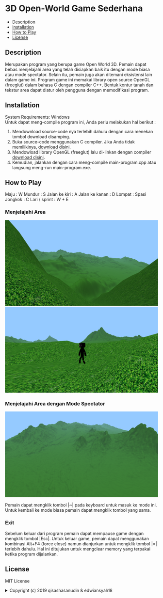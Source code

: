 # 3D Open-World Game Sederhana

* [Description](#description)
* [Installation](#installation)
* [How to Play](#howtoplay)
* [License](#license)

## Description
Merupakan program yang berupa game Open World 3D. Pemain dapat bebas menjelajahi area yang telah disiapkan baik itu dengan mode biasa atau mode spectator. Selain itu, pemain juga akan ditemani eksistensi lain dalam game ini. Program game ini memakai library open source OpenGL (freeglut) dalam bahasa C dengan compiler C++. Bentuk kontur tanah dan tekstur area dapat diatur oleh pengguna dengan memodifikasi program. 

## Installation
System Requirements: Windows
<br>
Untuk dapat meng-compile program ini, Anda perlu melakukan hal berikut :
1. Mendownload source-code nya terlebih dahulu dengan cara menekan tombol download disamping.
2. Buka source-code menggunakan C compiler. Jika Anda tidak memilikinya, [download disini](https://sourceforge.net/projects/orwelldevcpp/).
3. Mendowload library OpenGL (freeglut) lalu di-linkan dengan compiler [download disini](https://www.transmissionzero.co.uk/software/freeglut-devel/).
3. Kemudian, jalankan dengan cara meng-compile main-program.cpp atau langsung meng-run main-program.exe.

## How to Play

Maju            : W
Mundur          : S
Jalan ke kiri   : A
Jalan ke kanan  : D
Lompat          : Spasi
Jongkok         : C
Lari / sprint   : W + E

### Menjelajahi Area
![eksplor](/ss/eksplor.png)
![eksplor2](/ss/eksplor2.png)

### Menjelajahi Area dengan Mode Spectator
![eksplorspec](/ss/eksplorspec.png)

Pemain dapat mengklik tombol |~| pada keyboard untuk masuk ke mode ini. Untuk kembali ke mode biasa pemain dapat mengklik tombol yang sama.
### Exit
Sebelum keluar dari program pemain dapat mempause game dengan mengklik tombol |Esc|. Untuk keluar game, pemain dapat menggunakan kombinasi Alt+F4 (force close) namun dianjurkan untuk mengklik tombol |=| terlebih dahulu. Hal ini ditujukan untuk mengclear memory yang terpakai ketika program dijalankan.

## License

MIT License
<details>
  <summary>Copyright (c) 2019 qisashasanudin & edwiansyah18</summary>

<p align="justify">Permission is hereby granted, free of charge, to any person obtaining a copy
of this software and associated documentation files (the "Software"), to deal
in the Software without restriction, including without limitation the rights
to use, copy, modify, merge, publish, distribute, sublicense, and/or sell
copies of the Software, and to permit persons to whom the Software is
furnished to do so, subject to the following conditions:</p>

<p align="justify">The above copyright notice and this permission notice shall be included in all
copies or substantial portions of the Software.</p>

<p align="justify">The software is provided "as is", without warranty of any kind, express or
Implied, including but not limited to the warranties of merchantability,
Fitness for a particular purpose and noninfringement. In no event shall the
Authors or copyright holders be liable for any claim, damages or other
Liability, whether in an action of contract, tort or otherwise, arising from,
Out of or in connection with the software or the use or other dealings in the
Software.</p>

</details>

